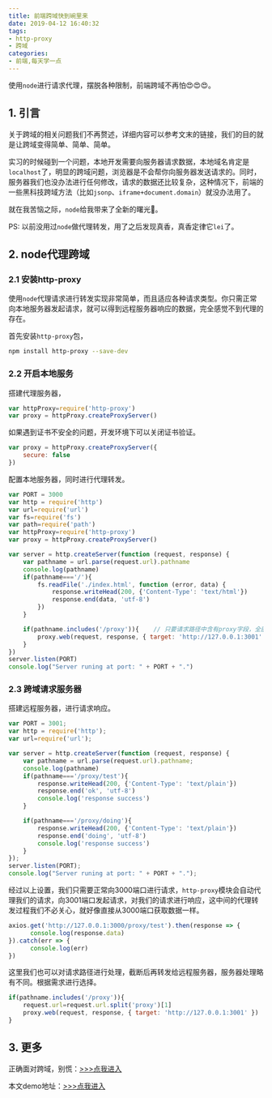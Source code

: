 ```yaml
---
title: 前端跨域快到碗里来
date: 2019-04-12 16:40:32
tags: 
- http-proxy
- 跨域
categories:
- 前端,每天学一点
---
```


使用`node`进行请求代理，摆脱各种限制，前端跨域不再怕😍😍😍。

<!--more-->

## 1. 引言
关于跨域的相关问题我们不再赘述，详细内容可以参考文末的链接，我们的目的就是让跨域变得简单、简单、简单。

实习的时候碰到一个问题，本地开发需要向服务器请求数据，本地域名肯定是`localhost`了，明显的跨域问题，浏览器是不会帮你向服务器发送请求的。同时，服务器我们也没办法进行任何修改，请求的数据还比较复杂，这种情况下，前端的一些黑科技跨域方法（比如`jsonp`、`iframe+document.domain`）就没办法用了。

就在我苦恼之际，`node`给我带来了全新的曙光🥳。

PS: 以前没用过`node`做代理转发，用了之后发现真香，真香定律它`lei`了。

## 2. node代理跨域

### 2.1 安装http-proxy
使用`node`代理请求进行转发实现非常简单，而且适应各种请求类型。你只需正常向本地服务器发起请求，就可以得到远程服务器响应的数据，完全感觉不到代理的存在。

首先安装`http-proxy`包，
```bash
npm install http-proxy --save-dev
```

### 2.2 开启本地服务
搭建代理服务器，
```javascript
var httpProxy=require('http-proxy')
var proxy = httpProxy.createProxyServer()
```

如果遇到证书不安全的问题，开发环境下可以关闭证书验证。
```javascript
var proxy = httpProxy.createProxyServer({
    secure: false
})
```

配置本地服务器，同时进行代理转发。
```javascript
var PORT = 3000
var http = require('http')
var url=require('url')
var fs=require('fs')
var path=require('path')
var httpProxy=require('http-proxy')
var proxy = httpProxy.createProxyServer()

var server = http.createServer(function (request, response) {
    var pathname = url.parse(request.url).pathname
    console.log(pathname)
    if(pathname==='/'){
        fs.readFile('./index.html', function (error, data) {
            response.writeHead(200, {'Content-Type': 'text/html'})
            response.end(data, 'utf-8')
        })
    }

    if(pathname.includes('/proxy')){    // 只要请求路径中含有proxy字段，全部进行转发
        proxy.web(request, response, { target: 'http://127.0.0.1:3001' })   //目标服务器为3001端口
    }
})
server.listen(PORT)
console.log("Server runing at port: " + PORT + ".")

```

### 2.3 跨域请求服务器 

搭建远程服务器，进行请求响应。
```javascript
var PORT = 3001;
var http = require('http');
var url=require('url');

var server = http.createServer(function (request, response) {
    var pathname = url.parse(request.url).pathname;
    console.log(pathname)
    if(pathname==='/proxy/test'){
        response.writeHead(200, {'Content-Type': 'text/plain'})
        response.end('ok', 'utf-8')
        console.log('response success')
    }

    if(pathname==='/proxy/doing'){
        response.writeHead(200, {'Content-Type': 'text/plain'})
        response.end('doing', 'utf-8')
        console.log('response success')
    }
});
server.listen(PORT);
console.log("Server runing at port: " + PORT + ".");

```

经过以上设置，我们只需要正常向3000端口进行请求，`http-proxy`模块会自动代理我们的请求，向3001端口发起请求，对我们的请求进行响应，这中间的代理转发过程我们不必关心，就好像直接从3000端口获取数据一样。
```javascript
axios.get('http://127.0.0.1:3000/proxy/test').then(response => {
      console.log(response.data)
}).catch(err => {
      console.log(err)
})
```
这里我们也可以对请求路径进行处理，截断后再转发给远程服务器，服务器处理略有不同。根据需求进行选择。
```javascript
if(pathname.includes('/proxy')){
    request.url=request.url.split('proxy')[1]
    proxy.web(request, response, { target: 'http://127.0.0.1:3001' })
}
```

## 3. 更多

正确面对跨域，别慌：[>>>点我进入](https://juejin.im/post/5a2f92c65188253e2470f16d#heading-19)

本文demo地址：[>>>点我进入](https://github.com/Nirvana-cn/Node-proxy)